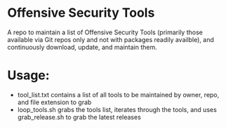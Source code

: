 # Offensive Security Tools

A repo to maintain a list of Offensive Security Tools (primarily those available via Git repos only and not with packages readily availble), and continuously download, update, and maintain them.

# Usage:

- tool_list.txt contains a list of all tools to be maintained by owner, repo, and file extension to grab
- loop_tools.sh grabs the tools list, iterates through the tools, and uses grab_release.sh to grab the latest releases
